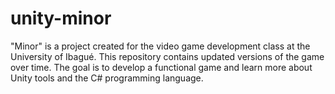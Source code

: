 # unity-minor
 "Minor" is a project created for the video game development class at the University of Ibagué. This repository contains updated versions of the game over time. The goal is to develop a functional game and learn more about Unity tools and the C# programming language.
